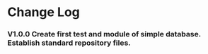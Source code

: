 # Change Log
### V1.0.0 Create first test and module of simple database. Establish standard repository files.
